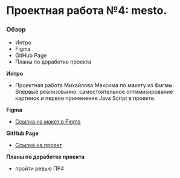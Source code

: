 # Проектная работа №4: mesto.

### Обзор

* Интро
* Figma
* GitHub Page
* Планы по доработке проекта

**Интро**
* Проектная работа Михайлова Максима по макету из Фигмы. Впервые реализованно:
самостоятельное оптимизирование картинок и первое применение Java Script в проекте.

**Figma**

* [Ссылка на макет в Figma](https://www.figma.com/file/2cn9N9jSkmxD84oJik7xL7/JavaScript.-Sprint-4?node-id=0%3A1)

**GitHub Page**

* [Ссылка на проект](https://neemaks.github.io/mesto/)

**Планы по доработке проекта**

* пройти ревью ПР4